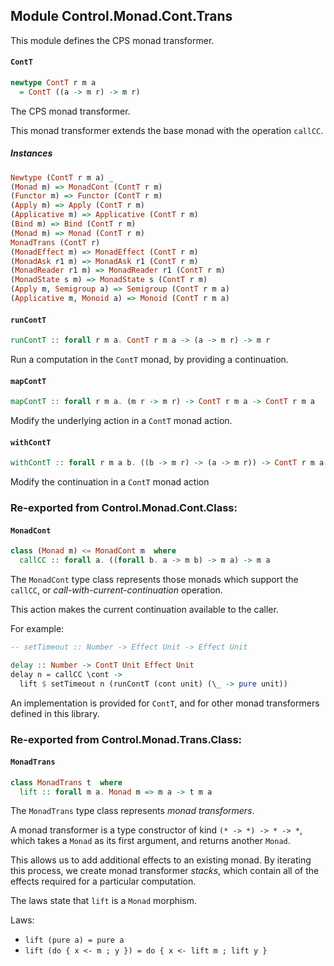 ## Module Control.Monad.Cont.Trans

This module defines the CPS monad transformer.

#### `ContT`

``` purescript
newtype ContT r m a
  = ContT ((a -> m r) -> m r)
```

The CPS monad transformer.

This monad transformer extends the base monad with the operation `callCC`.

##### Instances
``` purescript
Newtype (ContT r m a) _
(Monad m) => MonadCont (ContT r m)
(Functor m) => Functor (ContT r m)
(Apply m) => Apply (ContT r m)
(Applicative m) => Applicative (ContT r m)
(Bind m) => Bind (ContT r m)
(Monad m) => Monad (ContT r m)
MonadTrans (ContT r)
(MonadEffect m) => MonadEffect (ContT r m)
(MonadAsk r1 m) => MonadAsk r1 (ContT r m)
(MonadReader r1 m) => MonadReader r1 (ContT r m)
(MonadState s m) => MonadState s (ContT r m)
(Apply m, Semigroup a) => Semigroup (ContT r m a)
(Applicative m, Monoid a) => Monoid (ContT r m a)
```

#### `runContT`

``` purescript
runContT :: forall r m a. ContT r m a -> (a -> m r) -> m r
```

Run a computation in the `ContT` monad, by providing a continuation.

#### `mapContT`

``` purescript
mapContT :: forall r m a. (m r -> m r) -> ContT r m a -> ContT r m a
```

Modify the underlying action in a `ContT` monad action.

#### `withContT`

``` purescript
withContT :: forall r m a b. ((b -> m r) -> (a -> m r)) -> ContT r m a -> ContT r m b
```

Modify the continuation in a `ContT` monad action


### Re-exported from Control.Monad.Cont.Class:

#### `MonadCont`

``` purescript
class (Monad m) <= MonadCont m  where
  callCC :: forall a. ((forall b. a -> m b) -> m a) -> m a
```

The `MonadCont` type class represents those monads which support the
`callCC`, or _call-with-current-continuation_ operation.

This action makes the current continuation available to the caller.

For example:

```purescript
-- setTimeout :: Number -> Effect Unit -> Effect Unit

delay :: Number -> ContT Unit Effect Unit
delay n = callCC \cont ->
  lift $ setTimeout n (runContT (cont unit) (\_ -> pure unit))
```
An implementation is provided for `ContT`, and for other monad transformers
defined in this library.

### Re-exported from Control.Monad.Trans.Class:

#### `MonadTrans`

``` purescript
class MonadTrans t  where
  lift :: forall m a. Monad m => m a -> t m a
```

The `MonadTrans` type class represents _monad transformers_.

A monad transformer is a type constructor of kind `(* -> *) -> * -> *`, which
takes a `Monad` as its first argument, and returns another `Monad`.

This allows us to add additional effects to an existing monad. By iterating this
process, we create monad transformer _stacks_, which contain all of the effects
required for a particular computation.

The laws state that `lift` is a `Monad` morphism.

Laws:

- `lift (pure a) = pure a`
- `lift (do { x <- m ; y }) = do { x <- lift m ; lift y }`

